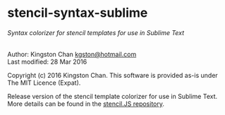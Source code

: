 # stencil-syntax-sublime

###### Syntax colorizer for stencil templates for use in Sublime Text

Author: Kingston Chan <kgston@hotmail.com>   
Last modified: 28 Mar 2016

Copyright (c) 2016 Kingston Chan. This software is provided as-is under The MIT Licence (Expat).

Release version of the stencil template colorizer for use in Sublime Text. More details can be found in the [stencil.JS repository](https://github.com/kgston/stencil.JS).